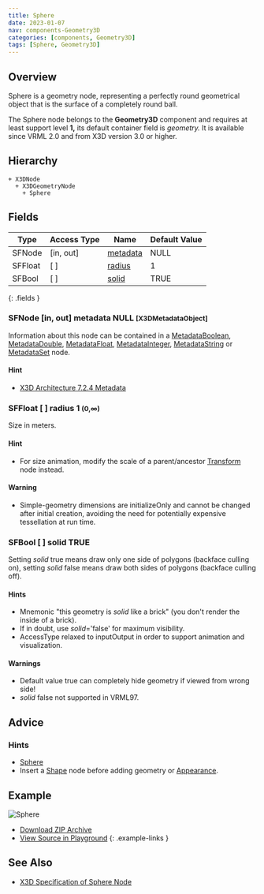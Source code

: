 ```yaml
---
title: Sphere
date: 2023-01-07
nav: components-Geometry3D
categories: [components, Geometry3D]
tags: [Sphere, Geometry3D]
---
```

<style>
.post h3 {
  word-spacing: 0.2em;
}
</style>

## Overview

Sphere is a geometry node, representing a perfectly round geometrical object that is the surface of a completely round ball.

The Sphere node belongs to the **Geometry3D** component and requires at least support level **1,** its default container field is *geometry.* It is available since VRML 2.0 and from X3D version 3.0 or higher.

## Hierarchy

```
+ X3DNode
  + X3DGeometryNode
    + Sphere
```

## Fields

| Type | Access Type | Name | Default Value |
| ---- | ----------- | ---- | ------------- |
| SFNode | \[in, out\] | [metadata](#sfnode-in-out-metadata-null-x3dmetadataobject) | NULL  |
| SFFloat | \[ \] | [radius](#sffloat---radius-1-0) | 1  |
| SFBool | \[ \] | [solid](#sfbool---solid-true) | TRUE |
{: .fields }

### SFNode [in, out] **metadata** NULL <small>[X3DMetadataObject]</small>

Information about this node can be contained in a [MetadataBoolean](/x_ite/components/core/metadataboolean/), [MetadataDouble](/x_ite/components/core/metadatadouble/), [MetadataFloat](/x_ite/components/core/metadatafloat/), [MetadataInteger](/x_ite/components/core/metadatainteger/), [MetadataString](/x_ite/components/core/metadatastring/) or [MetadataSet](/x_ite/components/core/metadataset/) node.

#### Hint

- [X3D Architecture 7.2.4 Metadata](https://www.web3d.org/specifications/X3Dv4/ISO-IEC19775-1v4-IS/Part01/components/core.html#Metadata)

### SFFloat [ ] **radius** 1 <small>(0,∞)</small>

Size in meters.

#### Hint

- For size animation, modify the scale of a parent/ancestor [Transform](/x_ite/components/grouping/transform/) node instead.

#### Warning

- Simple-geometry dimensions are initializeOnly and cannot be changed after initial creation, avoiding the need for potentially expensive tessellation at run time.

### SFBool [ ] **solid** TRUE

Setting *solid* true means draw only one side of polygons (backface culling on), setting *solid* false means draw both sides of polygons (backface culling off).

#### Hints

- Mnemonic "this geometry is *solid* like a brick" (you don't render the inside of a brick).
- If in doubt, use *solid*='false' for maximum visibility.
- AccessType relaxed to inputOutput in order to support animation and visualization.

#### Warnings

- Default value true can completely hide geometry if viewed from wrong side!
- *solid* false not supported in VRML97.

## Advice

### Hints

- [Sphere](https://en.wikipedia.org/wiki/Sphere)
- Insert a [Shape](/x_ite/components/shape/shape/) node before adding geometry or [Appearance](/x_ite/components/shape/appearance/).

## Example

<x3d-canvas class="xr-button-br" src="https://create3000.github.io/media/examples/Geometry3D/Sphere/Sphere.x3d" contentScale="auto" update="auto">
  <img src="https://create3000.github.io/media/examples/Geometry3D/Sphere/screenshot.avif" alt="Sphere"/>
</x3d-canvas>

- [Download ZIP Archive](https://create3000.github.io/media/examples/Geometry3D/Sphere/Sphere.zip)
- [View Source in Playground](/x_ite/playground/?url=https://create3000.github.io/media/examples/Geometry3D/Sphere/Sphere.x3d)
{: .example-links }

## See Also

- [X3D Specification of Sphere Node](https://www.web3d.org/documents/specifications/19775-1/V4.0/Part01/components/geometry3D.html#Sphere)
